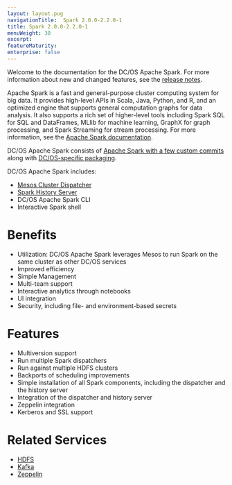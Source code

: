 ```yaml
---
layout: layout.pug
navigationTitle:  Spark 2.0.0-2.2.0-1
title: Spark 2.0.0-2.2.0-1
menuWeight: 30
excerpt:
featureMaturity:
enterprise: false
---
```


<!-- This source repo for this topic is https://github.com/mesosphere/spark-build -->


Welcome to the documentation for the DC/OS Apache Spark. For more information about new and changed features, see the [release notes](https://github.com/mesosphere/spark-build/releases/).

Apache Spark is a fast and general-purpose cluster computing system for big data. It provides high-level APIs in Scala, Java, Python, and R, and an optimized engine that supports general computation graphs for data analysis. It also supports a rich set of higher-level tools including Spark SQL for SQL and DataFrames, MLlib for machine learning, GraphX for graph processing, and Spark Streaming for stream processing. For more information, see the [Apache Spark documentation][1].

DC/OS Apache Spark consists of [Apache Spark with a few custom commits][17] along with [DC/OS-specific packaging][18].

DC/OS Apache Spark includes:

*   [Mesos Cluster Dispatcher][2]
*   [Spark History Server][3]
*   DC/OS Apache Spark CLI
*   Interactive Spark shell

# Benefits

*   Utilization: DC/OS Apache Spark leverages Mesos to run Spark on the same cluster as other DC/OS services
*   Improved efficiency
*   Simple Management
*   Multi-team support
*   Interactive analytics through notebooks
*   UI integration
*   Security, including file- and environment-based secrets

# Features

*   Multiversion support
*   Run multiple Spark dispatchers
*   Run against multiple HDFS clusters
*   Backports of scheduling improvements
*   Simple installation of all Spark components, including the dispatcher and the history server
*   Integration of the dispatcher and history server
*   Zeppelin integration
*   Kerberos and SSL support

# Related Services

*   [HDFS][4]
*   [Kafka][5]
*   [Zeppelin][6]

 [1]: http://spark.apache.org/documentation.html
 [2]: http://spark.apache.org/docs/latest/running-on-mesos.html#cluster-mode
 [3]: http://spark.apache.org/docs/latest/monitoring.html#viewing-after-the-fact
 [4]: /services/hdfs/
 [5]: /services/kafka/
 [6]: https://zeppelin.incubator.apache.org/
 [17]: https://github.com/mesosphere/spark
 [18]: https://github.com/mesosphere/spark-build
